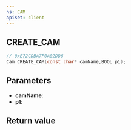 ```yaml
---
ns: CAM
apiset: client
---
```

## CREATE_CAM

```c
// 0xE72CDBA7F0A02DD6
Cam CREATE_CAM(const char* camName,BOOL p1);
```


## Parameters
* **camName**:
* **p1**:

## Return value

